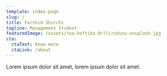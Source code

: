 ```yaml
---
template: index-page
slug: /
title: Farshid Shirchi
tagline: Management Student
featuredImage: /assets/toa-heftiba-0rlfirsdvzu-unsplash.jpg
cta:
  ctaText: Know more
  ctaLink: /about
---
```

Lorem ipsum dolor sit amet, lorem ipsum dolor sit amet.